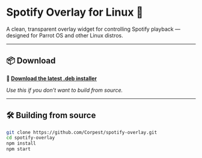 # Spotify Overlay for Linux 🎵

A clean, transparent overlay widget for controlling Spotify playback — designed for Parrot OS and other Linux distros.

---

## 📦 Download

**🔗 [Download the latest .deb installer](https://github.com/Corpest/spotify-overlay/releases/latest)**

_Use this if you don’t want to build from source._

---

## 🛠️ Building from source

```bash
git clone https://github.com/Corpest/spotify-overlay.git
cd spotify-overlay
npm install
npm start
